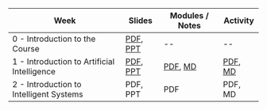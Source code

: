 | Week | Slides | Modules / Notes | Activity |
| --- | --- | --- | --- |
| 0 - Introduction to the Course| [PDF](https://github.com/louisfacun/teaching/raw/master/cspe102/2022/slides/pdf/lecture0.pdf), [PPT](https://github.com/louisfacun/teaching/raw/master/cspe102/2022/slides/pptx/lecture0.pptx) | -- | -- |
| 1 - Introduction to Artificial Intelligence | [PDF](https://github.com/louisfacun/teaching/raw/master/cspe102/2022/slides/pdf/lecture1.pdf), [PPT](https://github.com/louisfacun/teaching/raw/master/cspe102/2022/slides/pptx/lecture1.pptx) | [PDF](https://github.com/louisfacun/teaching/raw/master/cspe102/2022/modules/week1/week1-lesson1.pdf), [MD](https://github.com/louisfacun/teaching/blob/master/cspe102/2022/modules/week1/week1-lesson1.md) | [PDF](https://github.com/louisfacun/teaching/raw/master/cspe102/2022/activities/1/activity1.pdf), [MD](https://github.com/louisfacun/teaching/blob/master/cspe102/2022/activities/1/activity1.md) |
| 2 - Introduction to Intelligent Systems | PDF, PPT | PDF | PDF, MD |
